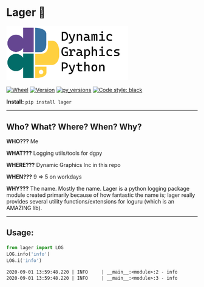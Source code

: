 # Lager :beer:

<img src="https://github.com/dynamic-graphics-inc/dgpy-libs/blob/master/_data/dgpy_banner.svg?raw=true" alt="drawing" width="320"/>

[![Wheel](https://img.shields.io/pypi/wheel/lager.svg)](https://img.shields.io/pypi/wheel/lager.svg)
[![Version](https://img.shields.io/pypi/v/lager.svg)](https://img.shields.io/pypi/v/lager.svg)
[![py_versions](https://img.shields.io/pypi/pyversions/lager.svg)](https://img.shields.io/pypi/pyversions/lager.svg)
[![Code style: black](https://img.shields.io/badge/code%20style-black-000000.svg)](https://github.com/psf/black)

**Install:** `pip install lager`

___

## Who? What? Where? When? Why?

**WHO???** Me

**WHAT???** Logging utils/tools for dgpy

**WHERE???** Dynamic Graphics Inc in this repo

**WHEN???** 9 => 5 on workdays

**WHY???** The name. Mostly the name. Lager is a python logging package module created primarily because of how fantastic the name is; lager really provides several utility functions/extensions for loguru (which is an AMAZING lib).

___

## Usage:





```python
from lager import LOG
LOG.info('info')
LOG.i('info')
```

    2020-09-01 13:59:48.220 | INFO     | __main__:<module>:2 - info
    2020-09-01 13:59:48.220 | INFO     | __main__:<module>:3 - info

